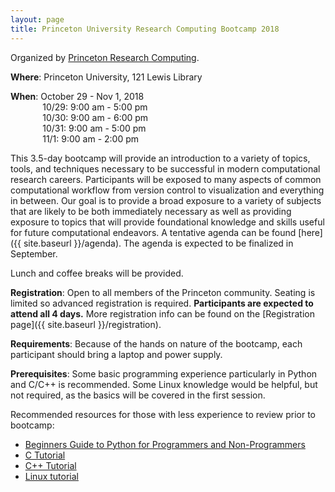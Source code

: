 ```yaml
---
layout: page
title: Princeton University Research Computing Bootcamp 2018
---
```


Organized by [Princeton Research Computing](https://www.princeton.edu/researchcomputing).

**Where**: Princeton University, 121 Lewis Library

**When**: October 29 - Nov 1, 2018  
&nbsp;&nbsp;&nbsp;&nbsp;&nbsp;&nbsp;&nbsp;&nbsp;&nbsp;&nbsp;&nbsp;&nbsp;          10/29: 9:00 am - 5:00 pm  
&nbsp;&nbsp;&nbsp;&nbsp;&nbsp;&nbsp;&nbsp;&nbsp;&nbsp;&nbsp;&nbsp;&nbsp;          10/30: 9:00 am - 6:00 pm  
&nbsp;&nbsp;&nbsp;&nbsp;&nbsp;&nbsp;&nbsp;&nbsp;&nbsp;&nbsp;&nbsp;&nbsp;          10/31: 9:00 am - 5:00 pm  
&nbsp;&nbsp;&nbsp;&nbsp;&nbsp;&nbsp;&nbsp;&nbsp;&nbsp;&nbsp;&nbsp;&nbsp;          11/1: 9:00 am - 2:00 pm  

This 3.5-day bootcamp will provide an introduction to a variety of topics, tools, and techniques necessary to be successful in modern computational research careers.  Participants will be exposed to many aspects of common computational workflow from version control to visualization and everything in between. Our goal is to provide a broad exposure to a variety of subjects that are likely to be both immediately necessary as well as providing exposure to topics that will provide foundational knowledge and skills useful for future computational endeavors. A tentative agenda can be found [here]({{ site.baseurl }}/agenda). The agenda is expected to be finalized in September. 

Lunch and coffee breaks will be provided.

**Registration**: Open to all members of the Princeton community. Seating is limited so advanced registration is required. **Participants are expected to attend all 4 days.** More registration info can be found on the [Registration page]({{ site.baseurl }}/registration).

**Requirements**: Because of the hands on nature of the bootcamp, each participant should bring a laptop and power supply.  

**Prerequisites**: Some basic programming experience particularly in Python and C/C++ is recommended. Some Linux knowledge would be helpful, but not required, as the basics will be covered in the first session.

Recommended resources for those with less experience to review prior to bootcamp:

* [Beginners Guide to Python for Programmers and Non-Programmers](https://wiki.python.org/moin/BeginnersGuide)
* [C Tutorial](https://www.cprogramming.com/tutorial/c-tutorial.html)
* [C++ Tutorial](https://www.cprogramming.com/tutorial/c++-tutorial.html)
* [Linux tutorial](https://ryanstutorials.net/linuxtutorial)
